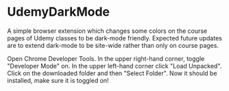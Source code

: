 # UdemyDarkMode

A simple browser extension which changes some colors on the course pages of Udemy classes to be dark-mode friendly.
Expected future updates are to extend dark-mode to be site-wide rather than only on course pages.

Open Chrome Developer Tools. In the upper right-hand corner, toggle "Developer Mode" on. In the upper left-hand corner click "Load Unpacked". Click on the downloaded folder and then "Select Folder". Now it should be installed, make sure it is toggled on!
